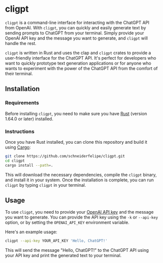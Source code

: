 # cligpt

`cligpt` is a command-line interface for interacting with the ChatGPT API from OpenAI.
With `cligpt`,
you can quickly and easily generate text by sending prompts to ChatGPT from your terminal.
Simply provide your OpenAI API key and the message you want to generate,
and `cligpt` will handle the rest.

`cligpt` is written in Rust and uses the clap and `cligpt` crates to provide a user-friendly interface for the ChatGPT API.
It's perfect for developers who want to quickly prototype text generation applications or for anyone who wants to experiment with the power of the ChatGPT API from the comfort of their terminal.

## Installation

### Requirements

Before installing `cligpt`,
you need to make sure you have [Rust](https://www.rust-lang.org/tools/install) (version 1.64.0 or later) installed.

### Instructions

Once you have Rust installed,
you can clone this repository and build it using [Cargo](https://doc.rust-lang.org/cargo/):

```bash
git clone https://github.com/schneiderfelipe/cligpt.git
cd cligpt
cargo install --path=.
```

This will download the necessary dependencies,
compile the `cligpt` binary,
and install it in your system.
Once the installation is complete,
you can run `cligpt` by typing `cligpt` in your terminal.

## Usage

To use `cligpt`,
you need to provide your [OpenAI API key](https://platform.openai.com/account/api-keys) and the message you want to generate.
You can provide the API key using the `-k` or `--api-key` option,
or by setting the `OPENAI_API_KEY` environment variable.

Here's an example usage:

```bash
cligpt --api-key YOUR_API_KEY 'Hello, ChatGPT!'
```

This will send the message "Hello, ChatGPT!" to the ChatGPT API using your API key and print the generated text to your terminal.
